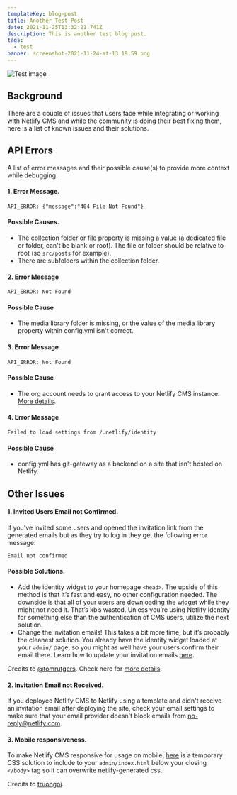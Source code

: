 ```yaml
---
templateKey: blog-post
title: Another Test Post
date: 2021-11-25T13:32:21.741Z
description: This is another test blog post.
tags:
  - test
banner: screenshot-2021-11-24-at-13.19.59.png
---
```

![Test image](placeholder-6-.png "Gravity Headers")

## Background

There are a couple of issues that users face while integrating or working with Netlify CMS and while the community is doing their best fixing them, here is a list of known issues and their solutions.

## API Errors

A list of error messages and their possible cause(s) to provide more context while debugging.

#### 1. Error Message.

```
API_ERROR: {"message":"404 File Not Found"}
```

#### Possible Causes.

* The collection folder or file property is missing a value (a dedicated file or folder, can't be blank or root). The file or folder should be relative to root (so `src/posts` for example).
* There are subfolders within the collection folder.

#### 2. Error Message

```
API_ERROR: Not Found
```

#### Possible Cause

* The media library folder is missing, or the value of the media library property within config.yml isn't correct.

#### 3. Error Message

```
API_ERROR: Not Found
```

#### Possible Cause

* The org account needs to grant access to your Netlify CMS instance. [More details](https://help.github.com/en/github/setting-up-and-managing-your-github-user-account/requesting-organization-approval-for-oauth-apps).

#### 4. Error Message

```
Failed to load settings from /.netlify/identity
```

#### Possible Cause

* config.yml has git-gateway as a backend on a site that isn't hosted on Netlify.

## Other Issues

#### 1. Invited Users Email not Confirmed.

If you’ve invited some users and opened the invitation link from the generated emails but as they try to log in they get the following error message:

```
Email not confirmed
```

#### Possible Solutions.

* Add the identity widget to your homepage `<head>`. The upside of this method is that it’s fast and easy, no other configuration needed. The downside is that all of your users are downloading the widget while they might not need it. That’s kb’s wasted. Unless you’re using Netlify Identity for something else than the authentication of CMS users, utilize the next solution.
* Change the invitation emails! This takes a bit more time, but it’s probably the cleanest solution. You already have the identity widget loaded at your `admin/` page, so you might as well have your users confirm their email there. Learn how to update your invitation emails [here](https://docs.netlify.com/visitor-access/identity/identity-generated-emails/#email-templates).

Credits to [@tomrutgers](https://github.com/tomrutgers). Check here for [more details](https://community.netlify.com/t/common-issue-netlify-cms-git-gateway-email-not-confirmed/10690).

#### 2. Invitation Email not Received.

If you deployed Netlify CMS to Netlify using a template and didn't receive an invitation email after deploying the site, check your email settings to make sure that your email provider doesn't block emails from no-reply@netlify.com.

#### 3. Mobile responsiveness.

To make Netlify CMS responsive for usage on mobile, [here](https://gist.github.com/lilpolymath/51082130d316df3a938648569077c933) is a temporary CSS solution to include to your `admin/index.html` below your closing `</body>` tag so it can overwrite netlify-generated css.

Credits to [truongoi](https://github.com/truongoi).